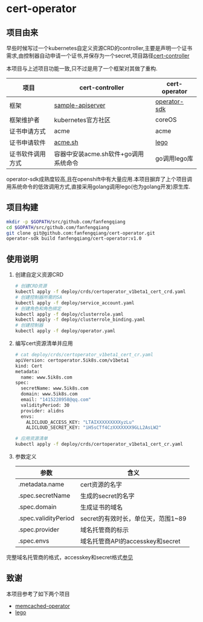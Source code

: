 # cert-operator

## 项目由来

早些时候写过一个kubernetes自定义资源CRD的controller,主要是声明一个证书需求,由控制器自动申请一个证书,并保存为一个secret,项目路径[cert-controller](https://github.com/fanfengqiang/cert-controller)

本项目与上述项目功能一致,只不过是用了一个框架对其做了重构.

| 项目             | cert-controller                                              | cert-operator                                                |
| ---------------- | ------------------------------------------------------------ | ------------------------------------------------------------ |
| 框架             | [sample-apiserver](https://github.com/kubernetes/sample-controller) | [operator-sdk](https://github.com/operator-framework/operator-sdk) |
| 框架维护者       | kubernetes官方社区                                           | coreOS                                                       |
| 证书申请方式     | acme                                                         | acme                                                         |
| 证书申请软件     | [acme.sh](https://github.com/Neilpang/acme.sh)               | [lego](https://github.com/go-acme/lego)                      |
| 证书软件调用方式 | 容器中安装acme.sh软件+go调用系统命令                         | go调用lego库                                                 |

operator-sdk成熟度较高,且在openshift中有大量应用.本项目摒弃了上个项目调用系统命令的低效调用方式,直接采用golang调用lego(也为golang开发)原生库.

## 项目构建

```bash
mkdir -p $GOPATH/src/github.com/fanfengqiang
cd $GOPATH/src/github.com/fanfengqiang
git clone git@github.com:fanfengqiang/cert-operator.git
operator-sdk build fanfengqiang/cert-operator:v1.0
```

## 使用说明

1. 创建自定义资源CRD

   ```bash
   # 创建CRD资源
   kubectl apply -f deploy/crds/certoperator_v1beta1_cert_crd.yaml
   # 创建控制器所需的SA
   kubectl apply -f deploy/service_account.yaml
   # 创建角色和角色绑定
   kubectl apply -f deploy/clusterrole.yaml
   kubectl apply -f deploy/clusterrole_binding.yaml
   # 创建控制器
   kubectl apply -f deploy/operator.yaml
   ```

2. 编写cert资源清单并应用

   ```bash
   # cat deploy/crds/certoperator_v1beta1_cert_cr.yaml
   apiVersion: certoperator.5ik8s.com/v1beta1
   kind: Cert
   metadata:
     name: www.5ik8s.com
   spec:
     secretName: www.5ik8s.com
     domain: www.5ik8s.com
     email: "1415228958@qq.com"
     validityPeriod: 30
     provider: alidns
     envs:
       ALICLOUD_ACCESS_KEY: "LTAIXXXXXXXXXyzLu"
       ALICLOUD_SECRET_KEY: "iH5sCTf4CzXXXXXXX9GLL2AsLW2"
   ```

   ```bash
   # 应用资源清单
   kubectl apply -f deploy/crds/certoperator_v1beta1_cert_cr.yaml
   ```

3. 参数定义

   | 参数                 | 含义                               |
   | ------------------- | --------------------------------- |
   | .metadata.name       | cert资源的名字                     |
   | .spec.secretName     | 生成的secret的名字                 |
   | .spec.domain         | 生成证书的域名                     |
   | .spec.validityPeriod | secret的有效时长，单位天，范围1~89 |
   | .spec.provider       | 域名托管商的标示                   |
   | .spec.envs           | 域名托管商API的accesskey和secret   |

完整域名托管商的格式，accesskey和secret格式[参见](https://go-acme.github.io/lego/dns/)

## 致谢

本项目参考了如下两个项目

- [memcached-operator](https://github.com/operator-framework/operator-sdk-samples/tree/master/memcached-operator)
- [lego](https://github.com/go-acme/lego)

